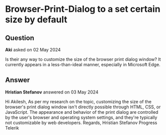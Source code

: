 # Browser-Print-Dialog to a set certain size by default

## Question

**Aki** asked on 02 May 2024

Is their any way to customize the size of the browser print dialog window? It currently appears in a less-than-ideal manner, especially in Microsoft Edge.

## Answer

**Hristian Stefanov** answered on 03 May 2024

Hi Akilesh, As per my research on the topic, customizing the size of the browser's print dialog window isn't directly possible through HTML, CSS, or JavaScript. The appearance and behavior of the print dialog are controlled by the user's browser and operating system settings, and they're typically not customizable by web developers. Regards, Hristian Stefanov Progress Telerik
